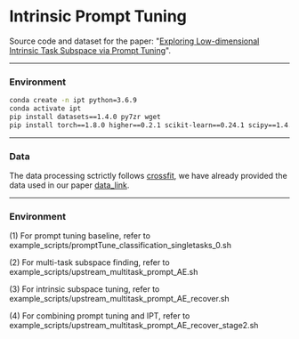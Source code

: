 # Intrinsic Prompt Tuning

Source code and dataset for the paper: "[Exploring Low-dimensional Intrinsic Task Subspace via Prompt Tuning](https://arxiv.org/abs/2110.07867)".

***
### Environment

```bash
conda create -n ipt python=3.6.9
conda activate ipt
pip install datasets==1.4.0 py7zr wget
pip install torch==1.8.0 higher==0.2.1 scikit-learn==0.24.1 scipy==1.4.1 rouge==1.0.0 transformers==4.9.0 h5py==3.1.0 numpy==1.19.5
```
***
### Data

The data processing sctrictly follows [crossfit](https://github.com/INK-USC/CrossFit), we have already provided the data used in our paper [data_link](https://drive.google.com/file/d/1gooRoE81crfSa5iodzYCkQcGTJVTFEBu/view?usp=sharing).


***
### Environment

(1) For prompt tuning baseline, refer to example_scripts/promptTune_classification_singletasks_0.sh

(2) For multi-task subspace finding, refer to example_scripts/upstream_multitask_prompt_AE.sh

(3) For intrinsic subspace tuning, refer to example_scripts/upstream_multitask_prompt_AE_recover.sh

(4) For combining prompt tuning and IPT, refer to example_scripts/upstream_multitask_prompt_AE_recover_stage2.sh
